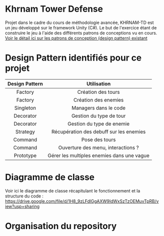 # Khrnam Tower Defense

Projet dans le cadre du cours de méthodologie avancée, KHRNAM-TD est un jeu développé sur le framework Unity (C#). Le but de l'exercice étant de construire le jeu à l'aide des différents patrons de conceptions vu en cours.  
[Voir le détail ici sur les patrons de conception (design pattern) existant](https://refactoring.guru/design-patterns)  

# Design Pattern identifiés pour ce projet

| Design Pattern | Utilisation                                |
|:--------------:|:------------------------------------------:|
| Factory        | Création des tours                         |
| Factory        | Création des enemies                       |
| Singleton      | Managers dans le code                      |
| Decorator      | Gestion du type de tour                    |
| Decorator      | Gestion du type de enemie                  |
| Strategy       | Récupération des debuff sur les enemies    |
| Command        | Pose des tours                             |
| Command        | Ouverture des menu, interactions ?         |
| Prototype      | Gérer les multiples enemies dans une vague |

# Diagramme de classe

Voir ici le diagramme de classe récapitulant le fonctionnement et la structure du code :  
https://drive.google.com/file/d/1H8_9zLFdlGgAXW9IdWxSzTzOEMuvTpRB/view?usp=sharing  

# Organisation du repository
